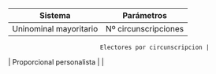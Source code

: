 |        Sistema            |         Parámetros            |
| ------------------------- | ----------------------------- |
| Uninominal mayoritario    | Nº circunscripciones
						   
						      Electores por circunscripcion |
| Proporcional personalista |                               |